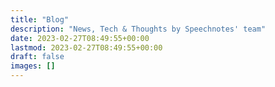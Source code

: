 ```yaml
---
title: "Blog"
description: "News, Tech & Thoughts by Speechnotes' team"
date: 2023-02-27T08:49:55+00:00
lastmod: 2023-02-27T08:49:55+00:00
draft: false
images: []
---
```

